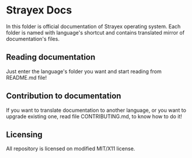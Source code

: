 # Strayex Docs

In this folder is official documentation of Strayex operating system.
Each folder is named with language's shortcut and contains translated mirror of documentation's files.

## Reading documentation

Just enter the language's folder you want and start reading from README.md file!

## Contribution to documentation

If you want to translate documentation to another language, or you want to upgrade existing one,
read file CONTRIBUTING.md, to know how to do it!

## Licensing

All repository is licensed on modified MIT/X11 license.
